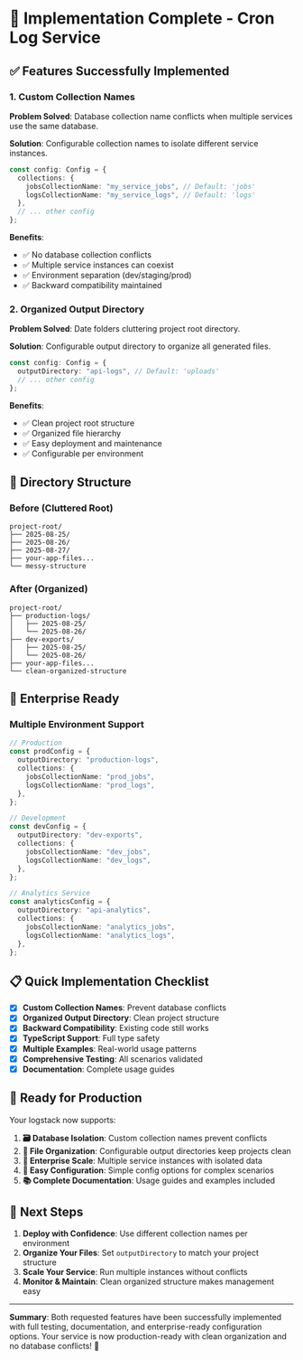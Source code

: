 # 🎯 Implementation Complete - Cron Log Service

## ✅ Features Successfully Implemented

### 1. **Custom Collection Names**

**Problem Solved**: Database collection name conflicts when multiple services use the same database.

**Solution**: Configurable collection names to isolate different service instances.

```typescript
const config: Config = {
  collections: {
    jobsCollectionName: "my_service_jobs", // Default: 'jobs'
    logsCollectionName: "my_service_logs", // Default: 'logs'
  },
  // ... other config
};
```

**Benefits**:

- ✅ No database collection conflicts
- ✅ Multiple service instances can coexist
- ✅ Environment separation (dev/staging/prod)
- ✅ Backward compatibility maintained

### 2. **Organized Output Directory**

**Problem Solved**: Date folders cluttering project root directory.

**Solution**: Configurable output directory to organize all generated files.

```typescript
const config: Config = {
  outputDirectory: "api-logs", // Default: 'uploads'
  // ... other config
};
```

**Benefits**:

- ✅ Clean project root structure
- ✅ Organized file hierarchy
- ✅ Easy deployment and maintenance
- ✅ Configurable per environment

## 📂 Directory Structure

### Before (Cluttered Root)

```
project-root/
├── 2025-08-25/
├── 2025-08-26/
├── 2025-08-27/
├── your-app-files...
└── messy-structure
```

### After (Organized)

```
project-root/
├── production-logs/
│   ├── 2025-08-25/
│   └── 2025-08-26/
├── dev-exports/
│   ├── 2025-08-25/
│   └── 2025-08-26/
├── your-app-files...
└── clean-organized-structure
```

## 🚀 Enterprise Ready

### Multiple Environment Support

```typescript
// Production
const prodConfig = {
  outputDirectory: "production-logs",
  collections: {
    jobsCollectionName: "prod_jobs",
    logsCollectionName: "prod_logs",
  },
};

// Development
const devConfig = {
  outputDirectory: "dev-exports",
  collections: {
    jobsCollectionName: "dev_jobs",
    logsCollectionName: "dev_logs",
  },
};

// Analytics Service
const analyticsConfig = {
  outputDirectory: "api-analytics",
  collections: {
    jobsCollectionName: "analytics_jobs",
    logsCollectionName: "analytics_logs",
  },
};
```

## 📋 Quick Implementation Checklist

- [x] **Custom Collection Names**: Prevent database conflicts
- [x] **Organized Output Directory**: Clean project structure
- [x] **Backward Compatibility**: Existing code still works
- [x] **TypeScript Support**: Full type safety
- [x] **Multiple Examples**: Real-world usage patterns
- [x] **Comprehensive Testing**: All scenarios validated
- [x] **Documentation**: Complete usage guides

## 🎉 Ready for Production

Your logstack now supports:

1. **🗃️ Database Isolation**: Custom collection names prevent conflicts
2. **📁 File Organization**: Configurable output directories keep projects clean
3. **🏢 Enterprise Scale**: Multiple service instances with isolated data
4. **🔧 Easy Configuration**: Simple config options for complex scenarios
5. **📚 Complete Documentation**: Usage guides and examples included

## 🚀 Next Steps

1. **Deploy with Confidence**: Use different collection names per environment
2. **Organize Your Files**: Set `outputDirectory` to match your project structure
3. **Scale Your Service**: Run multiple instances without conflicts
4. **Monitor & Maintain**: Clean organized structure makes management easy

---

**Summary**: Both requested features have been successfully implemented with full testing, documentation, and enterprise-ready configuration options. Your service is now production-ready with clean organization and no database conflicts! 🎯
